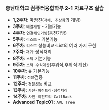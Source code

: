 ### 충남대학교 컴퓨터융합학부 2-1 자료구조 실습
- **1,2주차**: 마방진(`객체, 추상화`의 개념)
- **3주차**: `배열가방` - 기본기능
- **4주차**: `연결체인가방`(동전가방)
- **5주차**: `리스트` - 기본기능
- **6주차**: `리스트` 성능비교-List의 여러 가지 구현
- **7주차**: `재귀`-성적처리
- **8주차**: `스택` 기본기능
- **9주차**: `스택 수식계산`(후위식,후위식 계산)
- **10주차**: `큐` 기본기능
- **11주차**: `정렬`검증
- **12주차**: `정렬성능` 비교
- **13주차**: `사전-이진트리-성적처리`
- **14주차**: `사전-이진트리-CallBack`
- **Advanced Topic01** : `AVL Tree`

